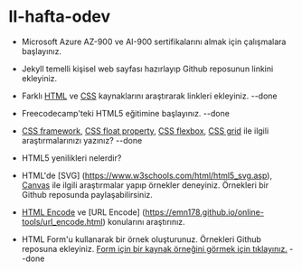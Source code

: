 # II-hafta-odev

- Microsoft Azure AZ-900 ve AI-900 sertifikalarını almak için çalışmalara başlayınız.

- Jekyll temelli kişisel web sayfası hazırlayıp Github reposunun linkini ekleyiniz.

- Farklı [HTML](https://html.sitesi.web.tr/) ve [CSS](https://css.sitesi.web.tr/) kaynaklarını araştırarak linkleri ekleyiniz. --done

- Freecodecamp'teki HTML5 eğitimine başlayınız.  --done

- [CSS framework](https://www.argenova.com.tr/en-iyi-6-css-framework), [CSS float property](https://www.w3schools.com/cssref/pr_class_float.asp), [CSS flexbox](https://www.w3schools.com/css/css3_flexbox.asp), [CSS grid](https://www.w3schools.com/css/css_grid.asp) ile ilgili araştırmalarınızı yazınız? --done

- HTML5 yenilikleri nelerdir?

- HTML'de [SVG] (https://www.w3schools.com/html/html5_svg.asp), [Canvas](https://www.w3schools.com/html/html5_canvas.asp) ile ilgili araştırmalar yapıp örnekler deneyiniz. Örnekleri bir Github reposunda paylaşabilirsiniz.

- [HTML Encode](https://emn178.github.io/online-tools/html_encode.html) ve [URL Encode] (https://emn178.github.io/online-tools/url_encode.html) konularını araştırınız.
 
- HTML Form'u kullanarak bir örnek oluşturunuz. Örnekleri Github reposuna ekleyiniz. [Form için bir kaynak örneğini görmek için tıklayınız.](https://developer.mozilla.org/en-US/docs/Learn/Forms/Your_first_form) --done
